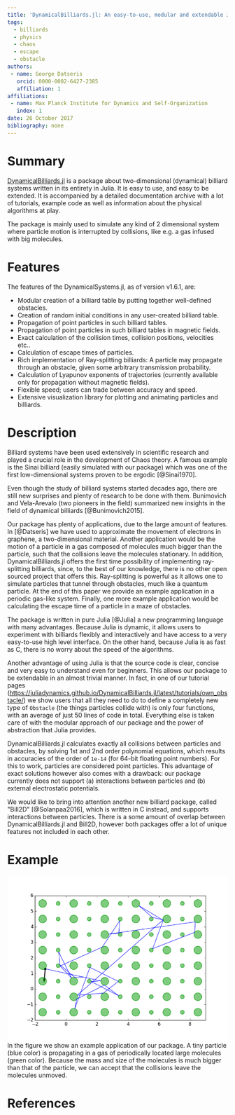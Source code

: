 ```yaml
---
title: 'DynamicalBilliards.jl: An easy-to-use, modular and extendable Julia package for Dynamical Billiard systems in two dimensions.'
tags:
  - billiards
  - physics
  - chaos
  - escape
  - obstacle
authors:
 - name: George Datseris
   orcid: 0000-0002-6427-2385
   affiliation: 1
affiliations:
 - name: Max Planck Institute for Dynamics and Self-Organization
   index: 1
date: 26 October 2017
bibliography: none
---
```


# Summary

[DynamicalBilliards.jl](http://orcid.org/0000-0002-6427-2385) is a package about
two-dimensional (dynamical) billiard systems written in its entirety in Julia. It is easy to use, and easy to
be extended. It is accompanied by a detailed documentation archive with a lot of tutorials, example code as well as information about the physical algorithms at play.

The package is mainly used to simulate any kind of 2 dimensional system where particle motion is interrupted by collisions, like e.g. a gas infused with big molecules.

# Features
The features of the DynamicalSystems.jl, as of version v1.6.1, are:

* Modular creation of a billiard table by putting together well-defined obstacles.
* Creation of random initial conditions in any user-created billiard table.
* Propagation of point particles in such billiard tables.
* Propagation of point particles in such billiard tables in magnetic fields.
* Exact calculation of the collision times, collision positions, velocities etc..
* Calculation of escape times of particles.
* Rich implementation of Ray-splitting billiards: A particle may propagate through an obstacle, given some arbitrary transmission probability.
* Calculation of Lyapunov exponents of trajectories (currently available only for propagation without magnetic fields).
* Flexible speed; users can trade between accuracy and speed.
* Extensive visualization library for plotting and animating particles and billiards.


# Description
Billiard systems have been used extensively in scientific research and played a
crucial role in the development of Chaos theory. A famous example is the Sinai billiard
(easily simulated with our package) which was one of the first low-dimensional systems proven to be ergodic [@Sinai1970].

Even though the study of billiard systems started decades ago, there are still new
surprises and plenty of research to be done with them. Bunimovich and Vela-Arevalo (two pioneers in the field) summarized new insights in the field of dynamical billiards [@Bunimovich2015].

Our package has plenty of applications, due to the large amount of features. In [@Datseris] we have used to approximate the movement of electrons in graphene, a two-dimensional material. Another application would be the motion of a particle in a gas composed of molecules much bigger than the particle, such that the collisions leave the molecules stationary. In addition, DynamicalBilliards.jl offers the first time possibility
of implementing ray-splitting billiards, since, to the best of our knowledge, there is no other open sourced project that offers this. Ray-splitting is powerful as it allows one to simulate particles that tunnel through obstacles, much like a quantum particle. At the end of this paper we provide an example application in a periodic gas-like system. Finally, one more example application would be calculating the escape time of a particle in a maze of obstacles.

The package is written in pure Julia [@Julia] a new programming language with many advantages.
Because Julia is dynamic, it allows users to experiment with billiards flexibly and interactively and have access to a very easy-to-use high level interface.
On the other hand, because Julia is as fast as C, there is no worry about the speed of the algorithms.

Another advantage of using Julia is that the source code is clear, concise and very easy to understand even for beginners. This allows our package to be extendable in an almost trivial manner. In fact, in one of our tutorial pages (https://juliadynamics.github.io/DynamicalBilliards.jl/latest/tutorials/own_obstacle/) we show users that all they need to do to define a completely new type of `Obstacle` (the things particles collide with) is only four functions, with an average of just 50 lines of code in total. Everything else is taken care of with the modular approach of our package and the power of abstraction that Julia provides.

DynamicalBilliards.jl calculates exactly all collisions between particles and obstacles, by solving 1st and 2nd order polynomial equations, which results in accuracies of the order of `1e-14` (for 64-bit floating point numbers). For this to work, particles are considered point particles. This advantage of exact solutions however also comes with a drawback: our package currently does not support (a) interactions between particles and (b) external electrostatic potentials.

We would like to bring into attention another new billiard package, called "Bill2D" [@Solanpaa2016], which is written in C instead, and supports interactions between particles. There is a some amount of overlap between DynamicalBilliards.jl and Bill2D, however both packages offer a lot of unique features not included in each other.

# Example
![Periodic Billiard](periodic_billiard.png)
In the figure we show an example application of our package. A tiny particle (blue color) is propagating in
a gas of periodically located large molecules (green color). Because the mass and size of the molecules is much bigger than that of the particle, we can accept that the collisions leave the molecules unmoved.

# References
